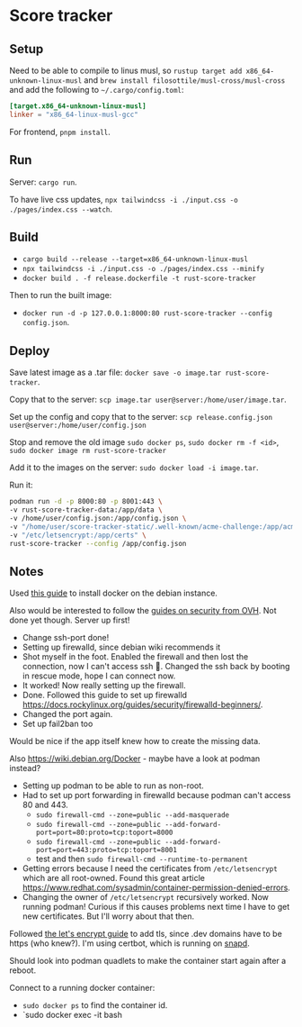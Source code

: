 # Score tracker

## Setup

Need to be able to compile to linus musl, so
`rustup target add x86_64-unknown-linux-musl` and
`brew install filosottile/musl-cross/musl-cross` and add the following to
`~/.cargo/config.toml`:

```toml
[target.x86_64-unknown-linux-musl]
linker = "x86_64-linux-musl-gcc"
```

For frontend, `pnpm install`.

## Run

Server: `cargo run`.

To have live css updates,
`npx tailwindcss -i ./input.css -o ./pages/index.css --watch`.

## Build

- `cargo build --release --target=x86_64-unknown-linux-musl`
- `npx tailwindcss -i ./input.css -o ./pages/index.css --minify`
- `docker build . -f release.dockerfile -t rust-score-tracker`

Then to run the built image:

- `docker run -d -p 127.0.0.1:8000:80 rust-score-tracker --config config.json`.

## Deploy

Save latest image as a .tar file: `docker save -o image.tar rust-score-tracker`.

Copy that to the server: `scp image.tar user@server:/home/user/image.tar`.

Set up the config and copy that to the server:
`scp release.config.json user@server:/home/user/config.json`

Stop and remove the old image `sudo docker ps`, `sudo docker rm -f <id>`,
`sudo docker image rm rust-score-tracker`

Add it to the images on the server: `sudo docker load -i image.tar`.

Run it:

```bash
podman run -d -p 8000:80 -p 8001:443 \
-v rust-score-tracker-data:/app/data \
-v /home/user/config.json:/app/config.json \
-v "/home/user/score-tracker-static/.well-known/acme-challenge:/app/acme" \
-v "/etc/letsencrypt:/app/certs" \
rust-score-tracker --config /app/config.json
```

## Notes

Used
[this guide](https://www.digitalocean.com/community/tutorials/how-to-install-and-use-docker-on-debian-10)
to install docker on the debian instance.

Also would be interested to follow the
[guides on security from OVH](https://help.ovhcloud.com/csm/en-gb-vps-security-tips?id=kb_article_view&sysparm_article=KB0047706).
Not done yet though. Server up first!

- Change ssh-port done!
- Setting up firewalld, since debian wiki recommends it
- Shot myself in the foot. Enabled the firewall and then lost the connection,
  now I can't access ssh :facepalm:. Changed the ssh back by booting in rescue
  mode, hope I can connect now.
- It worked! Now really setting up the firewall.
- Done. Followed this guide to set up firewalld
  https://docs.rockylinux.org/guides/security/firewalld-beginners/.
- Changed the port again.
- Set up fail2ban too

Would be nice if the app itself knew how to create the missing data.

Also https://wiki.debian.org/Docker - maybe have a look at podman instead?

- Setting up podman to be able to run as non-root.
- Had to set up port forwarding in firewalld because podman can't access 80
  and 443.
  - `sudo firewall-cmd --zone=public --add-masquerade`
  - `sudo firewall-cmd --zone=public --add-forward-port=port=80:proto=tcp:toport=8000`
  - `sudo firewall-cmd --zone=public --add-forward-port=port=443:proto=tcp:toport=8001`
  - test and then `sudo firewall-cmd --runtime-to-permanent`
- Getting errors because I need the certificates from `/etc/letsencrypt` which
  are all root-owned. Found this great article
  https://www.redhat.com/sysadmin/container-permission-denied-errors.
- Changing the owner of `/etc/letsencrypt` recursively worked. Now running
  podman! Curious if this causes problems next time I have to get new
  certificates. But I'll worry about that then.

Followed [the let's encrypt guide](https://letsencrypt.org/getting-started/) to
add tls, since .dev domains have to be https (who knew?). I'm using certbot,
which is running on
[snapd](https://snapcraft.io/docs/installing-snap-on-debian).

Should look into podman quadlets to make the container start again after a
reboot.

Connect to a running docker container:

- `sudo docker ps` to find the container id.
- `sudo docker exec -it <id> bash
